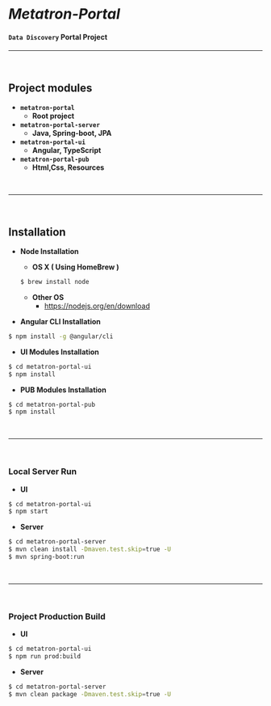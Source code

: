 # *Metatron-Portal*

#### `Data Discovery` Portal Project

***

<br/>

## Project modules

* **`metatron-portal`** 
  * **Root project**
* **`metatron-portal-server`**
  * **Java, Spring-boot, JPA**
* **`metatron-portal-ui`**
  * **Angular, TypeScript**
* **`metatron-portal-pub`**
  * **Html,Css, Resources**

<br/>

***

<br/>

## Installation

- **Node Installation**

  - **OS X ( Using HomeBrew )**

  ```bash
  $ brew install node
  ```

  - **Other OS**
    - https://nodejs.org/en/download


- **Angular CLI Installation**

```bash
$ npm install -g @angular/cli
```

- **UI Modules Installation**

```bash
$ cd metatron-portal-ui
$ npm install
```

- **PUB Modules Installation**

```bash
$ cd metatron-portal-pub
$ npm install
```

<br/>

***

<br/>

### Local Server Run

- **UI**

```bash
$ cd metatron-portal-ui
$ npm start
```

- **Server**

```bash
$ cd metatron-portal-server
$ mvn clean install -Dmaven.test.skip=true -U
$ mvn spring-boot:run
```

<br/>

***

<br/>

### Project Production Build

- **UI**

```bash
$ cd metatron-portal-ui
$ npm run prod:build
```

- **Server**

```bash
$ cd metatron-portal-server
$ mvn clean package -Dmaven.test.skip=true -U
```
